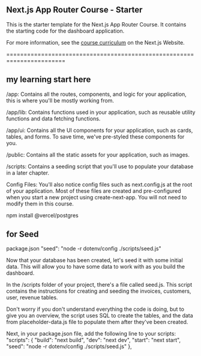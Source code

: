 ## Next.js App Router Course - Starter

This is the starter template for the Next.js App Router Course. It contains the starting code for the dashboard application.

For more information, see the [course curriculum](https://nextjs.org/learn) on the Next.js Website.

=======================================================================

my learning start here
----------------------

/app: Contains all the routes, components, and logic for your application, this is where you'll be mostly working from.

/app/lib: Contains functions used in your application, such as reusable utility functions and data fetching functions.

/app/ui: Contains all the UI components for your application, such as cards, tables, and forms. To save time, we've pre-styled these components for you.

/public: Contains all the static assets for your application, such as images.

/scripts: Contains a seeding script that you'll use to populate your database in a later chapter.

Config Files: You'll also notice config files such as next.config.js at the root of your application. Most of these files are created and pre-configured when you start a new project using create-next-app. You will not need to modify them in this course.



npm install @vercel/postgres


for Seed
--------
package.json
"seed": "node -r dotenv/config ./scripts/seed.js"

Now that your database has been created, let's seed it with some initial data. This will allow you to have some data to work with as you build the dashboard.

In the /scripts folder of your project, there's a file called seed.js. This script contains the instructions for creating and seeding the invoices, customers, user, revenue tables.

Don't worry if you don't understand everything the code is doing, but to give you an overview, the script uses SQL to create the tables, and the data from placeholder-data.js file to populate them after they've been created.

Next, in your package.json file, add the following line to your scripts:
"scripts": {
  "build": "next build",
  "dev": "next dev",
  "start": "next start",
  "seed": "node -r dotenv/config ./scripts/seed.js"
},
